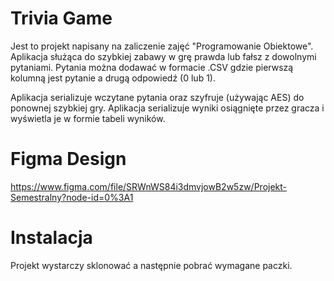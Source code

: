 # Trivia Game

Jest to projekt napisany na zaliczenie zajęć "Programowanie Obiektowe". 
Aplikacja służąca do szybkiej zabawy w grę prawda lub fałsz z dowolnymi pytaniami. Pytania można dodawać w formacie .CSV gdzie pierwszą kolumną jest pytanie a drugą odpowiedź (0 lub 1). 

Aplikacja serializuje wczytane pytania oraz szyfruje (używając AES) do ponownej szybkiej gry. 
Aplikacja serializuje wyniki osiągnięte przez gracza i wyświetla je w formie tabeli wyników. 

# Figma Design
<a>https://www.figma.com/file/SRWnWS84i3dmvjowB2w5zw/Projekt-Semestralny?node-id=0%3A1</a>

# Instalacja
Projekt wystarczy sklonować a następnie pobrać wymagane paczki. 

